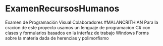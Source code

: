 # ExamenRecursosHumanos
Examen de Programación Visual Colaboradores #MALANCRITHIAN
Para la cracion de este proyecto usamos un lenguaje de programacion C#  con clases y formularios basados en la interfaz de trabajo Windows Forms  sobre la materia dada de  herencias y polimorfismo
